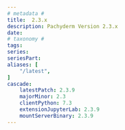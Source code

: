 ```yaml
---
# metadata # 
title:  2.3.x
description: Pachyderm Version 2.3.x 
date: 
# taxonomy #
tags:
series:
seriesPart:
aliases: [
    "/latest",
]
cascade:
    latestPatch: 2.3.9
    majorMinor: 2.3
    clientPython: 7.3
    extensionJupyterLab: 2.3.9
    mountServerBinary: 2.3.9
---
```

